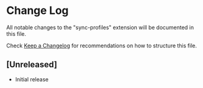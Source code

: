 # Change Log

All notable changes to the "sync-profiles" extension will be documented in this file.

Check [Keep a Changelog](http://keepachangelog.com/) for recommendations on how to structure this file.

## [Unreleased]

- Initial release